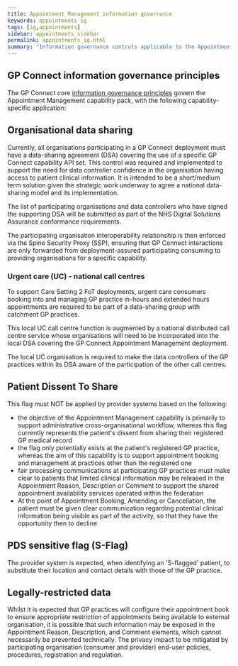 ```yaml
---
title: Appointment Management information governance
keywords: appointments ig
tags: [ig,appointments]
sidebar: appointments_sidebar
permalink: appointments_ig.html
summary: "Information governance controls applicable to the Appointment Management capability pack."
---
```


## GP Connect information governance principles ##

The GP Connect core [information governance principles](designprinciples_ig_principles.html) govern the Appointment Management capability pack, with the following capability-specific application:

## Organisational data sharing ##

Currently, all organisations participating in a GP Connect deployment must have a data-sharing agreement (DSA) covering the use of a specific GP Connect capability API set. This control was required and implemented to support the need for data controller confidence in the organisation having access to patient clinical information. It is intended to be a short/medium term solution given the strategic work underway to agree a national data-sharing model and its implementation.

The list of participating organisations and data controllers who have signed the supporting DSA will be submitted as part of the NHS Digital Solutions Assurance conformance requirements.

The participating organisation interoperability relationship is then enforced via the Spine Security Proxy (SSP), ensuring that GP Connect interactions are only forwarded from deployment-assured participating consuming to providing organisations for a specific capability.

### Urgent care (UC) - national call centres ###

To support Care Setting 2 FoT deployments, urgent care consumers booking into and managing GP practice in-hours and extended hours appointments are required to be part of a data-sharing group with catchment GP practices. 

This local UC call centre function is augmented by a national distributed call centre service whose organisations will need to be incorporated into the local DSA covering the GP Connect Appointment Management deployment. 

The local UC organisation is required to make the data controllers of the GP practices within its DSA aware of the participation of the other call centres.

## Patient Dissent To Share ##

This flag must NOT be applied by provider systems based on the following:

   -  the objective of the Appointment Management capability is primarily to support administrative cross-organisational workflow, whereas this flag currently represents the patient's dissent from sharing their registered GP medical record
   -  the flag only potentially exists at the patient's registered GP practice, whereas the aim of this capability is to support appointment booking and management at practices other than the registered one
   -  fair processing communications at participating GP practices must make clear to patients that limited clinical information may be released in the Appointment Reason, Description or Comment to support the shared appointment availability services operated within the federation
   -  At the point of Appointment Booking, Amending or Cancellation, the patient must be given clear communication regarding potential clinical information being visible as part of the activity, so that they have the opportunity then to decline

## PDS sensitive flag (S-Flag) ##

The provider system is expected, when identifying an 'S-flagged' patient, to substitute their location and contact details with those of the GP practice.  

## Legally-restricted data ##

Whilst it is expected that GP practices will configure their appointment book to ensure appropriate restriction of appointments being available to external organisation, it is possible that such information may be exposed in the Appointment Reason, Description, and Comment elements, which cannot necessarily be prevented technically. The privacy impact to be mitigated by participating organisation (consumer and provider) end-user policies, procedures, registration and regulation.




